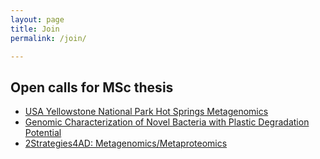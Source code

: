 ```yaml
---
layout: page
title: Join
permalink: /join/

---
```


## Open calls for MSc thesis

- [USA Yellowstone National Park Hot Springs Metagenomics](2023-msc-ynp-hot-springs.html)
- [Genomic Characterization of Novel Bacteria with Plastic Degradation Potential](2022-msc-melmc.html)
- [2Strategies4AD: Metagenomics/Metaproteomics](2023-msc-2strategies4ad.html)

